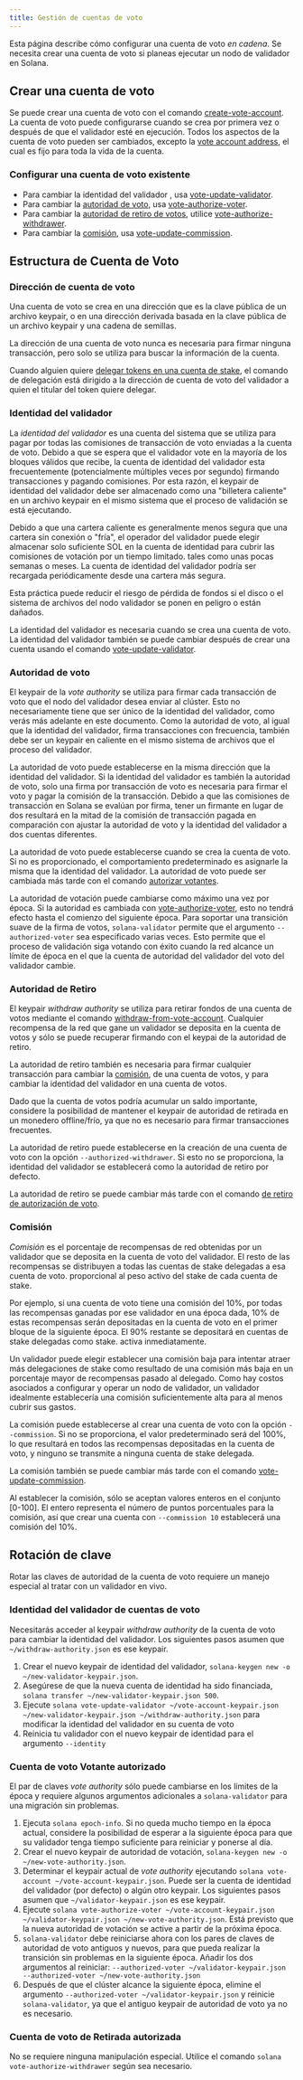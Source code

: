 ```yaml
---
title: Gestión de cuentas de voto
---
```


Esta página describe cómo configurar una cuenta de voto _en cadena_.  Se necesita crear una cuenta de voto si planeas ejecutar un nodo de validador en Solana.

## Crear una cuenta de voto
Se puede crear una cuenta de voto con el comando [create-vote-account](../cli/usage.md#solana-create-vote-account). La cuenta de voto puede configurarse cuando se crea por primera vez o después de que el validador esté en ejecución.  Todos los aspectos de la cuenta de voto pueden ser cambiados, excepto la [vote account address](#vote-account-address), el cual es fijo para toda la vida de la cuenta.

### Configurar una cuenta de voto existente
 - Para cambiar la identidad del validador [](#validator-identity), usa [vote-update-validator](../cli/usage.md#solana-vote-update-validator).
 - Para cambiar la [autoridad de voto](#vote-authority), usa [vote-authorize-voter](../cli/usage.md#solana-vote-authorize-voter).
 - Para cambiar la [autoridad de retiro de votos](#withdraw-authority), utilice [vote-authorize-withdrawer](../cli/usage.md#solana-vote-authorize-withdrawer).
 - Para cambiar la [comisión](#commission), usa [vote-update-commission](../cli/usage.md#solana-vote-update-commission).

## Estructura de Cuenta de Voto

### Dirección de cuenta de voto
Una cuenta de voto se crea en una dirección que es la clave pública de un archivo keypair, o en una dirección derivada basada en la clave pública de un archivo keypair y una cadena de semillas.

La dirección de una cuenta de voto nunca es necesaria para firmar ninguna transacción, pero solo se utiliza para buscar la información de la cuenta.

Cuando alguien quiere [delegar tokens en una cuenta de stake](../staking.md), el comando de delegación está dirigido a la dirección de cuenta de voto del validador a quien el titular del token quiere delegar.

### Identidad del validador

La _identidad del validador_ es una cuenta del sistema que se utiliza para pagar por todas las comisiones de transacción de voto enviadas a la cuenta de voto. Debido a que se espera que el validador vote en la mayoría de los bloques válidos que recibe, la cuenta de identidad del validador esta frecuentemente (potencialmente múltiples veces por segundo) firmando transacciones y pagando comisiones.  Por esta razón, el keypair de identidad del validador debe ser almacenado como una "billetera caliente" en un archivo keypair en el mismo sistema que el proceso de validación se está ejecutando.

Debido a que una cartera caliente es generalmente menos segura que una cartera sin conexión o "fría", el operador del validador puede elegir almacenar solo suficiente SOL en la cuenta de identidad para cubrir las comisiones de votación por un tiempo limitado. tales como unas pocas semanas o meses.  La cuenta de identidad del validador podría ser recargada periódicamente desde una cartera más segura.

Esta práctica puede reducir el riesgo de pérdida de fondos si el disco o el sistema de archivos del nodo validador se ponen en peligro o están dañados.

La identidad del validador es necesaria cuando se crea una cuenta de voto. La identidad del validador también se puede cambiar después de crear una cuenta usando el comando [vote-update-validator](../cli/usage.md#solana-vote-update-validator).

### Autoridad de voto

El keypair de la _vote authority_ se utiliza para firmar cada transacción de voto que el nodo del validador desea enviar al clúster.  Esto no necesariamente tiene que ser único de la identidad del validador, como verás más adelante en este documento.  Como la autoridad de voto, al igual que la identidad del validador, firma transacciones con frecuencia, también debe ser un keypair en caliente en el mismo sistema de archivos que el proceso del validador.

La autoridad de voto puede establecerse en la misma dirección que la identidad del validador. Si la identidad del validador es también la autoridad de voto, solo una firma por transacción de voto es necesaria para firmar el voto y pagar la comisión de la transacción.  Debido a que las comisiones de transacción en Solana se evalúan por firma, tener un firmante en lugar de dos resultará en la mitad de la comisión de transacción pagada en comparación con ajustar la autoridad de voto y la identidad del validador a dos cuentas diferentes.

La autoridad de voto puede establecerse cuando se crea la cuenta de voto.  Si no es proporcionado, el comportamiento predeterminado es asignarle la misma que la identidad del validador. La autoridad de voto puede ser cambiada más tarde con el comando [autorizar votantes](../cli/usage.md#solana-vote-authorize-voter).

La autoridad de votación puede cambiarse como máximo una vez por época.  Si la autoridad es cambiada con [vote-authorize-voter](../cli/usage.md#solana-vote-authorize-voter), esto no tendrá efecto hasta el comienzo del siguiente época. Para soportar una transición suave de la firma de votos, `solana-validator` permite que el argumento `--authorized-voter` sea especificado varias veces.  Esto permite que el proceso de validación siga votando con éxito cuando la red alcance un límite de época en el que la cuenta de autoridad del validador del voto del validador cambie.

### Autoridad de Retiro

El keypair _withdraw authority_ se utiliza para retirar fondos de una cuenta de votos mediante el comando [withdraw-from-vote-account](../cli/usage.md#solana-withdraw-from-vote-account).  Cualquier recompensa de la red que gane un validador se deposita en la cuenta de votos y sólo se puede recuperar firmando con el keypai de la autoridad de retiro.

La autoridad de retiro también es necesaria para firmar cualquier transacción para cambiar la [comisión](#commission), de una cuenta de votos, y para cambiar la identidad del validador en una cuenta de votos.

Dado que la cuenta de votos podría acumular un saldo importante, considere la posibilidad de mantener el keypair de autoridad de retirada en un monedero offline/frío, ya que no es necesario para firmar transacciones frecuentes.

La autoridad de retiro puede establecerse en la creación de una cuenta de voto con la opción `--authorized-withdrawer`.  Si esto no se proporciona, la identidad del validador se establecerá como la autoridad de retiro por defecto.

La autoridad de retiro se puede cambiar más tarde con el comando [de retiro de autorización de voto](../cli/usage.md#solana-vote-authorize-withdrawer).

### Comisión

_Comisión_ es el porcentaje de recompensas de red obtenidas por un validador que se deposita en la cuenta de voto del validador.  El resto de las recompensas se distribuyen a todas las cuentas de stake delegadas a esa cuenta de voto. proporcional al peso activo del stake de cada cuenta de stake.

Por ejemplo, si una cuenta de voto tiene una comisión del 10%, por todas las recompensas ganadas por ese validador en una época dada, 10% de estas recompensas serán depositadas en la cuenta de voto en el primer bloque de la siguiente época. El 90% restante se depositará en cuentas de stake delegadas como stake. activa inmediatamente.

Un validador puede elegir establecer una comisión baja para intentar atraer más delegaciones de stake como resultado de una comisión más baja en un porcentaje mayor de recompensas pasado al delegado.  Como hay costos asociados a configurar y operar un nodo de validador, un validador idealmente establecería una comisión suficientemente alta para al menos cubrir sus gastos.

La comisión puede establecerse al crear una cuenta de voto con la opción `--commission`. Si no se proporciona, el valor predeterminado será del 100%, lo que resultará en todos las recompensas depositadas en la cuenta de voto, y ninguno se transmite a ninguna cuenta de stake delegada.

La comisión también se puede cambiar más tarde con el comando [vote-update-commission](../cli/usage.md#solana-vote-update-commission).

Al establecer la comisión, sólo se aceptan valores enteros en el conjunto [0-100]. El entero representa el número de puntos porcentuales para la comisión, así que crear una cuenta con `--commission 10` establecerá una comisión del 10%.

## Rotación de clave
Rotar las claves de autoridad de la cuenta de voto requiere un manejo especial al tratar con un validador en vivo.

### Identidad del validador de cuentas de voto

Necesitarás acceder al keypair _withdraw authority_ de la cuenta de voto para cambiar la identidad del validador.  Los siguientes pasos asumen que `~/withdraw-authority.json` es ese keypair.

1. Crear el nuevo keypair de identidad del validador, `solana-keygen new -o ~/new-validator-keypair.json`.
2. Asegúrese de que la nueva cuenta de identidad ha sido financiada, `solana transfer ~/new-validator-keypair.json 500`.
3. Ejecute `solana vote-update-validator ~/vote-account-keypair.json ~/new-validator-keypair.json ~/withdraw-authority.json` para modificar la identidad del validador en su cuenta de voto
4. Reinicia tu validador con el nuevo keypair de identidad para el argumento `--identity`

### Cuenta de voto Votante autorizado
El par de claves _vote authority_ sólo puede cambiarse en los límites de la época y requiere algunos argumentos adicionales a `solana-validator` para una migración sin problemas.

1. Ejecuta `solana epoch-info`.  Si no queda mucho tiempo en la época actual, considere la posibilidad de esperar a la siguiente época para que su validador tenga tiempo suficiente para reiniciar y ponerse al día.
2. Crear el nuevo keypair de autoridad de votación, `solana-keygen new -o ~/new-vote-authority.json`.
3. Determinar el keypair actual de _vote authority_ ejecutando `solana
vote-account ~/vote-account-keypair.json`.  Puede ser la cuenta de identidad del validador (por defecto) o algún otro keypair.  Los siguientes pasos asumen que `~/validator-keypair.json` es ese keypair.
4. Ejecute `solana vote-authorize-voter ~/vote-account-keypair.json ~/validator-keypair.json ~/new-vote-authority.json`. Está previsto que la nueva autoridad de votación se active a partir de la próxima época.
5. `solana-validator` debe reiniciarse ahora con los pares de claves de autoridad de voto antiguos y nuevos, para que pueda realizar la transición sin problemas en la siguiente época. Añadir los dos argumentos al reiniciar: `--authorized-voter ~/validator-keypair.json
--authorized-voter ~/new-vote-authority.json`
6. Después de que el clúster alcance la siguiente época, elimine el argumento `--authorized-voter ~/validator-keypair.json` y reinicie `solana-validator`, ya que el antiguo keypair de autoridad de voto ya no es necesario.


### Cuenta de voto de Retirada autorizada
No se requiere ninguna manipulación especial.  Utilice el comando `solana vote-authorize-withdrawer` según sea necesario.
